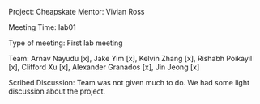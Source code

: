 Project: Cheapskate Mentor: Vivian Ross

Meeting Time: lab01

Type of meeting: First lab meeting

Team: Arnav Nayudu [x], Jake Yim [x], Kelvin Zhang [x], Rishabh Poikayil [x], Clifford Xu [x], Alexander Granados [x], Jin Jeong [x]

Scribed Discussion:
Team was not given much to do. We had some light discussion about the project.